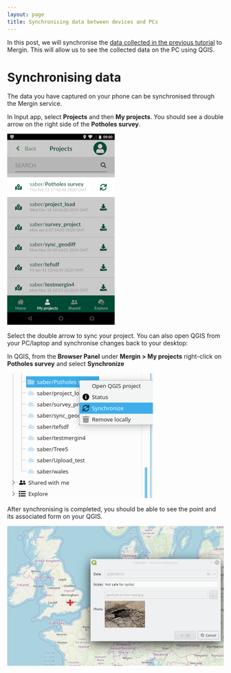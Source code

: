 ```yaml
---
layout: page
title: Synchronising data between devices and PCs
---
```


In this post, we will synchronise the [data collected in the previous tutorial](./using-input.html) to Mergin. This will allow us to see the collected data on the PC using QGIS.

# Synchronising data
The data you have captured on your phone can be synchronised through the Mergin service.

In Input app, select **Projects** and then **My projects**. You should see a double arrow on the right side of the **Potholes survey**.

![Sharing projects through Mergin](/images/tutorials/input_basic_input-9.png)

Select the double arrow to sync your project. You can also open QGIS from your PC/laptop and synchronise changes back to your desktop:

In QGIS, from the **Browser Panel** under **Mergin > My projects** right-click on **Potholes survey** and select **Synchronize**

![Sharing projects through Mergin](/images/tutorials/input_basic_mergin-5.png)

After synchronising is completed, you should be able to see the point and its associated form on your QGIS.

![Sharing projects through Mergin](/images/tutorials/input_basic_mergin-6.png)

